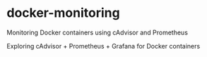 # docker-monitoring
Monitoring Docker containers using cAdvisor and Prometheus

Exploring cAdvisor + Prometheus + Grafana for Docker containers

